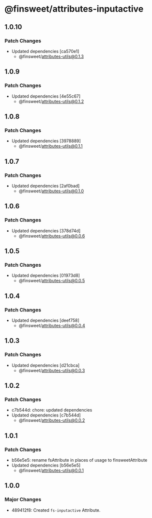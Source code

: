# @finsweet/attributes-inputactive

## 1.0.10

### Patch Changes

- Updated dependencies [ca570e1]
  - @finsweet/attributes-utils@0.1.3

## 1.0.9

### Patch Changes

- Updated dependencies [4e55c67]
  - @finsweet/attributes-utils@0.1.2

## 1.0.8

### Patch Changes

- Updated dependencies [3978889]
  - @finsweet/attributes-utils@0.1.1

## 1.0.7

### Patch Changes

- Updated dependencies [2af0bad]
  - @finsweet/attributes-utils@0.1.0

## 1.0.6

### Patch Changes

- Updated dependencies [378d74d]
  - @finsweet/attributes-utils@0.0.6

## 1.0.5

### Patch Changes

- Updated dependencies [01973d8]
  - @finsweet/attributes-utils@0.0.5

## 1.0.4

### Patch Changes

- Updated dependencies [deef758]
  - @finsweet/attributes-utils@0.0.4

## 1.0.3

### Patch Changes

- Updated dependencies [d21cbca]
  - @finsweet/attributes-utils@0.0.3

## 1.0.2

### Patch Changes

- c7b544d: chore: updated dependencies
- Updated dependencies [c7b544d]
  - @finsweet/attributes-utils@0.0.2

## 1.0.1

### Patch Changes

- b56e5e5: rename fsAttribute in places of usage to finsweetAttribute
- Updated dependencies [b56e5e5]
  - @finsweet/attributes-utils@0.0.1

## 1.0.0

### Major Changes

- 489412f8: Created `fs-inputactive` Attribute.
